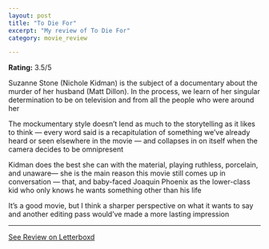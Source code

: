 ```yaml
---
layout: post
title: "To Die For"
excerpt: "My review of To Die For"
category: movie_review

---
```


**Rating:** 3.5/5

Suzanne Stone (Nichole Kidman) is the subject of a documentary about the murder of her husband (Matt Dillon). In the process, we learn of her singular determination to be on television and from all the people who were around her

The mockumentary style doesn’t lend as much to the storytelling as it likes to think — every word said is a recapitulation of something we’ve already heard or seen elsewhere in the movie — and collapses in on itself when the camera decides to be omnipresent

Kidman does the best she can with the material, playing ruthless, porcelain, and unaware— she is the main reason this movie still comes up in conversation — that, and baby-faced Joaquin Phoenix as the lower-class kid who only knows he wants something other than his life

It’s a good movie, but I think a sharper perspective on what it wants to say and another editing pass would’ve made a more lasting impression

<hr>

[See Review on Letterboxd](https://boxd.it/4r6fH7)
